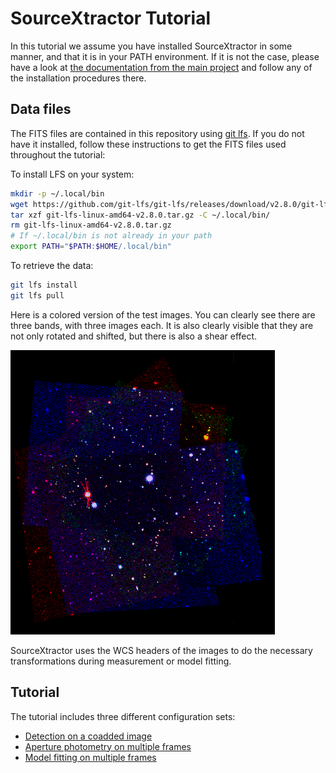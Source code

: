 # SourceXtractor Tutorial

In this tutorial we assume you have installed SourceXtractor in some manner,
and that it is in your PATH environment. If it is not the case,
please have a look at [the documentation from the main project](https://github.com/astrorama/SourceXtractorPlusPlus/blob/develop/README.md)
and follow any of the installation procedures there.

## Data files
The FITS files are contained in this repository using [git lfs](https://git-lfs.github.com/). If you do not have it installed, follow these instructions
to get the FITS files used throughout the tutorial:

To install LFS on your system:

```bash
mkdir -p ~/.local/bin
wget https://github.com/git-lfs/git-lfs/releases/download/v2.8.0/git-lfs-linux-amd64-v2.8.0.tar.gz
tar xzf git-lfs-linux-amd64-v2.8.0.tar.gz -C ~/.local/bin/
rm git-lfs-linux-amd64-v2.8.0.tar.gz
# If ~/.local/bin is not already in your path
export PATH="$PATH:$HOME/.local/bin"
```

To retrieve the data:

```bash
git lfs install
git lfs pull
```

Here is a colored version of the test images. You can clearly see there are
three bands, with three images each. It is also clearly visible that they are
not only rotated and shifted, but there is also a shear effect.

![Composite image](images/composite.png)

SourceXtractor uses the WCS headers of the images to do the necessary
transformations during measurement or model fitting.

## Tutorial

The tutorial includes three different configuration sets:

* [Detection on a coadded image](detection/README.md)
* [Aperture photometry on multiple frames](measurement/README.md)
* [Model fitting on multiple frames](modelfitting/README.md)
